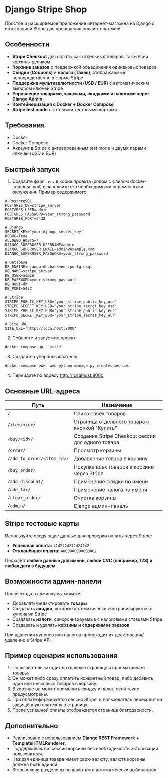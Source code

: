 
# Django Stripe Shop

Простое и расширяемое приложение интернет-магазина на Django с интеграцией Stripe для проведения онлайн-платежей.

## Особенности

- **Stripe Checkout** для оплаты как отдельных товаров, так и всей корзины целиком
- **Корзина заказов** с поддержкой объединения одинаковых товаров
- **Скидки (Coupons)** и **налоги (Taxes)**, отображаемые непосредственно в форме Stripe
- **Поддержка мультивалютности (USD / EUR)** с автоматическим выбором ключей Stripe
- **Управление товарами, заказами, скидками и налогами через Django Admin**
- **Контейнеризация с Docker + Docker Compose**
- **Stripe test mode** с готовыми тестовыми картами

## Требования

- Docker
- Docker Compose
- Аккаунт в Stripe с активированным test mode и двумя парами ключей (USD и EUR)

## Быстрый запуск

1. Создайте файл `.env` в корне проекта (рядом с файлом docker-compose.yml) и заполните его необходимыми переменными окружения. Пример содержимого:

```env
# PostgreSQL
POSTGRES_DB=stripe_server
POSTGRES_USER=admin
POSTGRES_PASSWORD=your_strong_password
POSTGRES_PORT=5432

# Django
SECRET_KEY='your_django_secret_key'
DEBUG=True
ALLOWED_HOSTS=*
DJANGO_SUPERUSER_USERNAME=admin
DJANGO_SUPERUSER_EMAIL=admin@example.com
DJANGO_SUPERUSER_PASSWORD=your_strong_password

# Database
DB_ENGINE=django.db.backends.postgresql
DB_NAME=stripe_server
DB_USER=admin
DB_PASSWORD=your_strong_password
DB_HOST=db
DB_PORT=5432

# Stripe
STRIPE_PUBLIC_KEY_USD='your_stripe_public_key_usd'
STRIPE_SECRET_KEY_USD='your_stripe_secret_key_usd'
STRIPE_PUBLIC_KEY_EUR='your_stripe_public_key_eur'
STRIPE_SECRET_KEY_EUR='your_stripe_secret_key_eur'

# Site URL
SITE_URL='http://localhost:8000'
````

2. Соберите и запустите проект:

```bash
docker-compose up --build
```

3. Создайте суперпользователя:

```bash
docker-compose exec web python manage.py createsuperuser
```

4. Перейдите по адресу [http://localhost:8000](http://localhost:8000)

## Основные URL-адреса

| Путь                       | Назначение                                        |
| -------------------------- | ------------------------------------------------- |
| `/`                        | Список всех товаров                               |
| `/item/<id>/`              | Страница отдельного товара с кнопкой "Купить"     |
| `/buy/<id>/`               | Создание Stripe Checkout сессии для одного товара |
| `/order/`                  | Просмотр корзины                                  |
| `/add_to_order/<item_id>/` | Добавление товара в корзину                       |
| `/buy_order/`              | Покупка всех товаров в корзине через Stripe       |
| `/add_discount/`           | Применение скидки по имени                        |
| `/add_tax/`                | Применение налога по имени                        |
| `/clear_order/`            | Очистка корзины                                   |
| `/admin/`                  | Django админ-панель                               |

## Stripe тестовые карты

Используйте следующие данные для проверки оплаты через Stripe:

*  **Успешная оплата:** `4242424242424242`
*  **Отклонённая оплата:** `4000000000000002`

Подходят **любые данные для имени, любой CVC (например, 123) и любая дата в будущем**.

## Возможности админ-панели

После входа в админку вы можете:

* Добавлять/редактировать **товары**
* Создавать **скидки**, которые автоматически синхронизируются с купонами Stripe
* Создавать **налоги**, синхронизируемые с налоговыми ставками Stripe
* Создавать и удалять **корзины и содержимое заказов**

При удалении купонов или налогов происходит их деактивация/удаление в Stripe API.

## Пример сценария использования

1. Пользователь заходит на главную страницу и просматривает товары.
2. Он может либо сразу оплатить конкретный товар, либо добавить один или несколько товаров в корзину.
3. В корзине он может применить скидку и налог, если такие предусмотрены.
4. При оплате формируется сессия Stripe, и пользователь переходит на защищённую платежную страницу.
5. После успешной оплаты отображается страница благодарности.

## Дополнительно

* Реализовано с использованием **Django REST Framework** + **TemplateHTMLRenderer**.
* Поддерживаются сессии корзины без необходимости авторизации пользователя.
* Каждая единица товара имеет свою валюту, валюта корзины должна быть единой.
* Stripe ключи разделены по валютам и автоматически выбираются.


